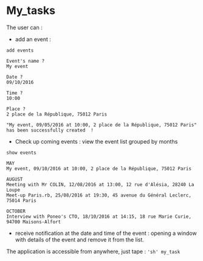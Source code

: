 # My_tasks

The user can :
- add an event :

```'sh'
add events

Event's name ?
My event

Date ?
09/10/2016

Time ?
10:00

Place ?
2 place de la République, 75012 Paris

"My event, 09/05/2016 at 10:00, 2 place de la République, 75012 Paris" has been successfully created  !
```
- Check up coming events : view the event list grouped by months

```'sh'
show events

MAY
My event, 09/10/2016 at 10:00, 2 place de la République, 75012 Paris

AUGUST
Meeting with Mr COLIN, 12/08/2016 at 13:00, 12 rue d'Alésia, 28240 La Loupe
Meet-up Paris.rb, 25/08/2016 at 19:30, 45 avenue du Général Leclerc, 75014 Paris

OCTOBER
Interview with Poneo's CTO, 18/10/2016 at 14:15, 18 rue Marie Curie, 94700 Maisons-Alfort

```
- receive notification at the date and time of the event : opening a window with details of the event and
remove it from the list.

The application is accessible from anywhere, just tape : 
```'sh' my_task```
